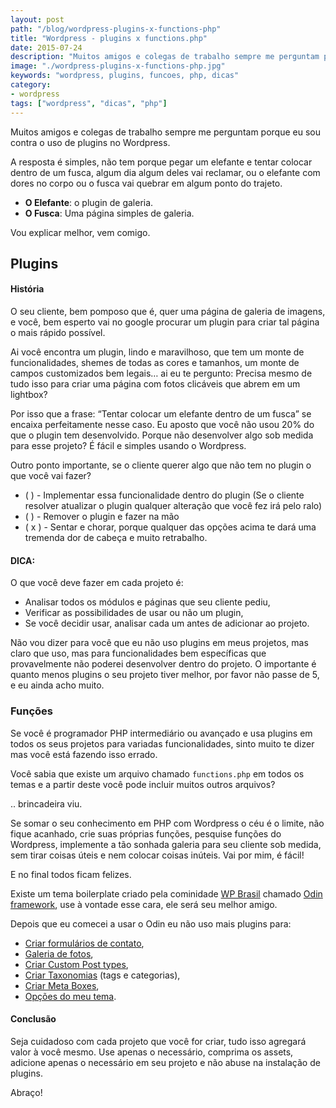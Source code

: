 ```yaml
---
layout: post
path: "/blog/wordpress-plugins-x-functions-php"
title: "Wordpress - plugins x functions.php"
date: 2015-07-24
description: "Muitos amigos e colegas de trabalho sempre me perguntam porque eu sou contra o uso de plugins no Wordpress."
image: "./wordpress-plugins-x-functions-php.jpg"
keywords: "wordpress, plugins, funcoes, php, dicas"
category:
- wordpress
tags: ["wordpress", "dicas", "php"]
---
```


Muitos amigos e colegas de trabalho sempre me perguntam porque eu sou contra o uso de plugins no Wordpress.

A resposta é simples, não tem porque pegar um elefante e tentar colocar dentro de um fusca, algum dia algum deles vai reclamar, ou o elefante com dores no corpo ou o fusca vai quebrar em algum ponto do trajeto.

 - **O Elefante**: o plugin de galeria.
 - **O Fusca**: Uma página simples de galeria.

Vou explicar melhor, vem comigo.

## Plugins

#### História

O seu cliente, bem pomposo que é, quer uma página de galeria de imagens, e você, bem esperto vai no google procurar um plugin para criar tal página o mais rápido possível.

Ai você encontra um plugin, lindo e maravilhoso, que tem um monte de funcionalidades, shemes de todas as cores e tamanhos, um monte de campos customizados bem legais… ai eu te pergunto: Precisa mesmo de tudo isso para criar uma página com fotos clicáveis que abrem em um lightbox?

Por isso que a frase: “Tentar colocar um elefante dentro de um fusca” se encaixa perfeitamente nesse caso. Eu aposto que você não usou 20% do que o plugin tem desenvolvido. Porque não desenvolver algo sob medida para esse projeto? É fácil e simples usando o Wordpress.

Outro ponto importante, se o cliente querer algo que não tem no plugin o que você vai fazer?

  - (   ) - Implementar essa funcionalidade dentro do plugin (Se o cliente resolver atualizar o plugin qualquer alteração que você fez irá pelo ralo)
  - (   ) - Remover o plugin e fazer na mão
  - ( x ) - Sentar e chorar, porque qualquer das opções acima te dará uma tremenda dor de cabeça e muito retrabalho.

#### DICA:
O que você deve fazer em cada projeto é:

 - Analisar todos os módulos e páginas que seu cliente pediu,
 - Verificar as possibilidades de usar ou não um plugin,
 - Se você decidir usar, analisar cada um antes de adicionar ao projeto.

Não vou dizer para você que eu não uso plugins em meus projetos, mas claro que uso, mas para funcionalidades bem específicas que provavelmente não poderei desenvolver dentro do projeto.
O importante é quanto menos plugins o seu projeto tiver melhor, por favor não passe de 5, e eu ainda acho muito.

### Funções

Se você é programador PHP intermediário ou avançado e usa plugins em todos os seus projetos para variadas funcionalidades, sinto muito te dizer mas você está fazendo isso errado.

Você sabia que existe um arquivo chamado `functions.php` em todos os temas e a partir deste você pode incluir muitos outros arquivos?

.. brincadeira viu.

Se somar o seu conhecimento em PHP com Wordpress o céu é o limite, não fique acanhado, crie suas próprias funções, pesquise funções do Wordpress, implemente a tão sonhada galeria para seu cliente sob medida, sem tirar coisas úteis e nem colocar coisas inúteis. Vai por mim, é fácil!

E no final todos ficam felizes.

Existe um tema boilerplate criado pela cominidade [WP Brasil](https://github.com/wpbrasil) chamado [Odin framework](http://wpod.in/), use à vontade esse cara, ele será seu melhor amigo.

Depois que eu comecei a usar o Odin eu não uso mais plugins para:

 - [Criar formulários de contato](/criando-formulario-de-contato-para-wordpress-com-odin-framework),
 - [Galeria de fotos](https://github.com/wpbrasil/odin/wiki/Classe-Odin_Metabox#image_plupload),
 - [Criar Custom Post types](https://github.com/wpbrasil/odin/wiki/Classe-Odin_Post_Type),
 - [Criar Taxonomias](https://github.com/wpbrasil/odin/wiki/Classe-Odin_Taxonomy) (tags e categorias),
 - [Criar Meta Boxes](https://github.com/wpbrasil/odin/wiki/Classe-Odin_Metabox),
 - [Opções do meu tema](https://github.com/wpbrasil/odin/wiki/Classe-Odin_Theme_Options).
#### Conclusão

Seja cuidadoso com cada projeto que você for criar, tudo isso agregará valor à você mesmo. Use apenas o necessário, comprima os assets, adicione apenas o necessário em seu projeto e não abuse na instalação de plugins.

Abraço!
